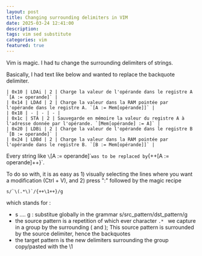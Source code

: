 ```yaml
---
layout: post
title: Changing surrounding delimiters in VIM
date: 2025-03-24 12:41:00
description:
tags: vim sed substitute
categories: vim
featured: true
---
```


Vim is magic. I had tu change the surrounding delimiters of strings.

Basically, I had text like below and wanted to replace the backquote delimiter.

```
| 0x10 | LDAi | 2 | Charge la valeur de l'opérande dans le registre A `[A := operande]` |
| 0x14 | LDAd | 2 | Charge la valeur dans la RAM pointée par l'opérande dans le registre A. `[A := Mem[opérande]]` |
| 0x18 | - | - | - |
| 0x1c | STA | 2 | Sauvegarde en mémoire la valeur du registre A à l'adresse donnée par l'opérande. `[Mem[opérande] := A]` |
| 0x20 | LDBi | 2 | Charge la valeur de l'opérande dans le registre B `[B := operande]` |
| 0x24 | LDBd | 2 | Charge la valeur dans la RAM pointée par l'opérande dans le registre B. `[B := Mem[opérande]]` |
```

Every string like `\`[A := operande]\`` was to be replaced by `{++[A := operande]++}`.

To do so with, it is as easy as 1) visually selecting the lines where you want a
modification (Ctrl + V), and 2) press ":" followed by the magic recipe 

```
s/`\(.*\)`/{++\1++}/g
```

which stands for :

- s .... g : substitue globally in the grammar  s/src_pattern/dst_pattern/g
- the source pattern is a repetition of which ever character `.* ` we capture in
  a group by the surrounding \( and \); This source pattern is surrounded by the
source delimiter, hence the backquotes
- the target pattern is the new delimiters surrounding the group copy/pasted
  with the \1
